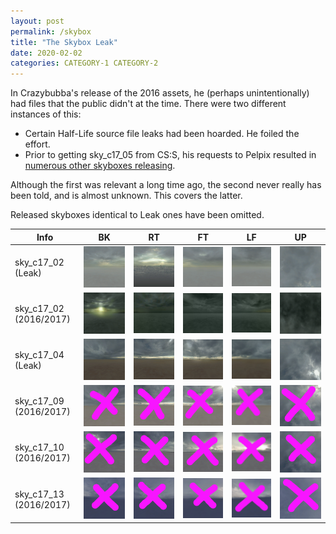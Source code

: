 ```yaml
---
layout: post
permalink: /skybox
title: "The Skybox Leak"
date: 2020-02-02
categories: CATEGORY-1 CATEGORY-2
---
```


In Crazybubba's release of the 2016 assets, he (perhaps unintentionally) had files that the public didn't at the time. There were two different instances of this:

* Certain Half-Life source file leaks had been hoarded. He foiled the effort.
* Prior to getting sky_c17_05 from CS:S, his requests to Pelpix resulted in [numerous other skyboxes releasing](https://valvearchive.com/archive/Other%20Files/Leaks/2016%20-%20Facepunch%20and%20VCC%20leaks/Files/Half-Life%202/Textures/). 

Although the first was relevant a long time ago, the second never really has been told, and is almost unknown. This covers the latter.

Released skyboxes identical to Leak ones have been omitted.

Info | BK | RT | FT | LF | UP
--- | --- | --- | --- | --- | ---
sky_c17_02 (Leak) | ![](Assets/sky_c17_02bk_1.png) | ![](Assets/sky_c17_02rt_1.png) | ![](Assets/sky_c17_02ft_1%201.png) | ![](Assets/sky_c17_02lf_1.png) | ![](Assets/sky_c17_02up_1.png)
sky_c17_02 (2016/2017) | ![](Assets/sky_c17_02bk_result.png) | ![](Assets/sky_c17_02rt_result.png) | ![](Assets/sky_c17_02ft_result.png) | ![](Assets/sky_c17_02lf_result.png) | ![](Assets/sky_c17_02up_result.png)
sky_c17_04 (Leak) | ![](Assets/sky_c17_04bk_1.png) | ![](Assets/sky_c17_04rt_1.png) | ![](Assets/sky_c17_04ft_1.png) | ![](Assets/sky_c17_05lf_1.png) | ![](Assets/sky_c17_04up_1.png)
sky_c17_09 (2016/2017) | ![](Assets/sky_c17_09bk_1.png) | ![](Assets/sky_c17_09rt_1.png) | ![](Assets/sky_c17_09ft_1%201.png) | ![](Assets/sky_c17_09lf_1.png) | ![](Assets/sky_c17_09up_1.png)
sky_c17_10 (2016/2017) | ![](Assets/sky_c17_10bk_1.png) | ![](Assets/sky_c17_10rt_1.png) | ![](Assets/sky_c17_10ft_1.png) | ![](Assets/sky_c17_10lf_1.png) | ![](Assets/sky_c17_10up_1.png)
sky_c17_13 (2016/2017) | ![](Assets/sky_c17_13bk_1.png) | ![](Assets/sky_c17_13rt_1.png) | ![](Assets/sky_c17_13ft_1.png) | ![](Assets/sky_c17_13lf_1.png) | ![](Assets/sky_c17_13up_1.png)
